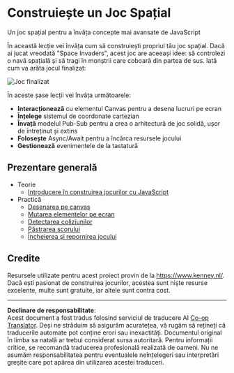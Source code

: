 <!--
CO_OP_TRANSLATOR_METADATA:
{
  "original_hash": "c40a698395ee5102715f7880bba3f2e7",
  "translation_date": "2025-08-28T07:53:05+00:00",
  "source_file": "6-space-game/README.md",
  "language_code": "ro"
}
-->
# Construiește un Joc Spațial

Un joc spațial pentru a învăța concepte mai avansate de JavaScript

În această lecție vei învăța cum să construiești propriul tău joc spațial. Dacă ai jucat vreodată "Space Invaders", acest joc are aceeași idee: să controlezi o navă spațială și să tragi în monștrii care coboară din partea de sus. Iată cum va arăta jocul finalizat:

![Joc finalizat](../../../6-space-game/images/pewpew.gif)

În aceste șase lecții vei învăța următoarele:

- **Interacționează** cu elementul Canvas pentru a desena lucruri pe ecran
- **Înțelege** sistemul de coordonate cartezian
- **Învață** modelul Pub-Sub pentru a crea o arhitectură de joc solidă, ușor de întreținut și extins
- **Folosește** Async/Await pentru a încărca resursele jocului
- **Gestionează** evenimentele de la tastatură

## Prezentare generală

- Teorie
   - [Introducere în construirea jocurilor cu JavaScript](1-introduction/README.md)
- Practică
   - [Desenarea pe canvas](2-drawing-to-canvas/README.md)
   - [Mutarea elementelor pe ecran](3-moving-elements-around/README.md)
   - [Detectarea coliziunilor](4-collision-detection/README.md)
   - [Păstrarea scorului](5-keeping-score/README.md)
   - [Încheierea și repornirea jocului](6-end-condition/README.md)

## Credite

Resursele utilizate pentru acest proiect provin de la https://www.kenney.nl/.  
Dacă ești pasionat de construirea jocurilor, acestea sunt niște resurse excelente, multe sunt gratuite, iar altele sunt contra cost.

---

**Declinare de responsabilitate**:  
Acest document a fost tradus folosind serviciul de traducere AI [Co-op Translator](https://github.com/Azure/co-op-translator). Deși ne străduim să asigurăm acuratețea, vă rugăm să rețineți că traducerile automate pot conține erori sau inexactități. Documentul original în limba sa natală ar trebui considerat sursa autoritară. Pentru informații critice, se recomandă traducerea profesională realizată de oameni. Nu ne asumăm responsabilitatea pentru eventualele neînțelegeri sau interpretări greșite care pot apărea din utilizarea acestei traduceri.